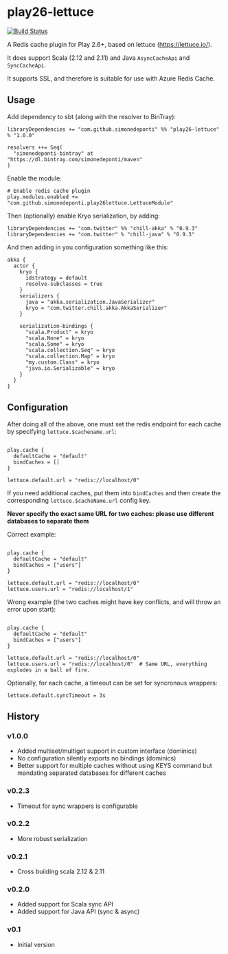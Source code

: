 # play26-lettuce

[![Build Status](https://travis-ci.org/simonedeponti/play26-lettuce.svg?branch=master)](https://travis-ci.org/simonedeponti/play26-lettuce)

A Redis cache plugin for Play 2.6+, based on lettuce (https://lettuce.io/).

It does support Scala (2.12 and 2.11) and Java `AsyncCacheApi` and `SyncCacheApi`.

It supports SSL, and therefore is suitable for use with Azure Redis Cache.

## Usage

Add dependency to sbt (along with the resolver to BinTray):

```sbtshell
libraryDependencies += "com.github.simonedeponti" %% "play26-lettuce" % "1.0.0"

resolvers ++= Seq(
  "simonedeponti-bintray" at "https://dl.bintray.com/simonedeponti/maven"
)
```

Enable the module:

```hocon
# Enable redis cache plugin
play.modules.enabled += "com.github.simonedeponti.play26lettuce.LettuceModule"
```

Then (optionally) enable Kryo serialization, by adding:

```sbtshell
libraryDependencies += "com.twitter" %% "chill-akka" % "0.9.3"
libraryDependencies += "com.twitter" % "chill-java" % "0.9.3"
``` 

And then adding in you configuration something like this:

```hocon
akka {
  actor {
    kryo {
      idstrategy = default
      resolve-subclasses = true
    }
    serializers {
      java = "akka.serialization.JavaSerializer"
      kryo = "com.twitter.chill.akka.AkkaSerializer"
    }

    serialization-bindings {
      "scala.Product" = kryo
      "scala.None" = kryo
      "scala.Some" = kryo
      "scala.collection.Seq" = kryo
      "scala.collection.Map" = kryo
      "my.custom.Class" = kryo
      "java.io.Serializable" = kryo
    }
  }
}
```

## Configuration

After doing all of the above, one must set the redis endpoint for each cache by specifying `lettuce.$cachename.url`:

```hocon

play.cache {
  defaultCache = "default"
  bindCaches = []
}

lettuce.default.url = "redis://localhost/0"
```

If you need additional caches,
put them into `bindCaches` and then create the corresponding `lettuce.$cacheName.url` config key.

**Never specify the exact same URL for two caches: please use different databases to separate them**

Correct example:

```hocon

play.cache {
  defaultCache = "default"
  bindCaches = ["users"]
}

lettuce.default.url = "redis://localhost/0"
lettuce.users.url = "redis://localhost/1"
```

Wrong example (the two caches might have key conflicts, and will throw an error upon start):

```hocon

play.cache {
  defaultCache = "default"
  bindCaches = ["users"]
}

lettuce.default.url = "redis://localhost/0"
lettuce.users.url = "redis://localhost/0"  # Same URL, everything explodes in a ball of fire.
```


Optionally, for each cache, a timeout can be set for syncronous wrappers:

```hocon
lettuce.default.syncTimeout = 3s
```

## History

### v1.0.0

- Added multiset/multiget support in custom interface (dominics)
- No configuration silently exports no bindings (dominics)
- Better support for multiple caches without using KEYS
  command but mandating separated databases for different caches

### v0.2.3

- Timeout for sync wrappers is configurable

### v0.2.2

- More robust serialization

### v0.2.1

- Cross building scala 2.12 & 2.11

### v0.2.0

- Added support for Scala sync API
- Added support for Java API (sync & async)

### v0.1

- Initial version
